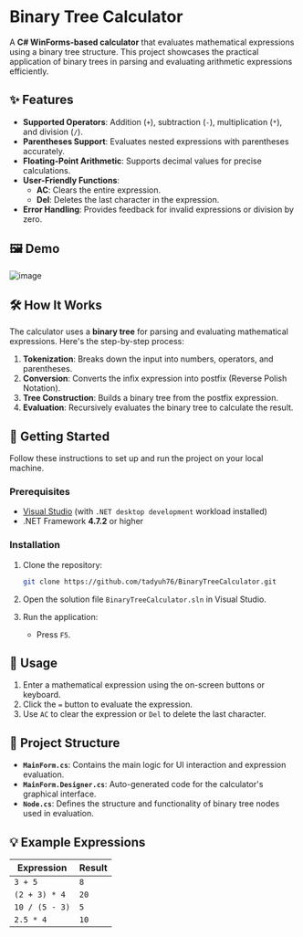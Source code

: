 # Binary Tree Calculator

A **C# WinForms-based calculator** that evaluates mathematical expressions using a binary tree structure. This project showcases the practical application of binary trees in parsing and evaluating arithmetic expressions efficiently.

## ✨ Features

- **Supported Operators**: Addition (`+`), subtraction (`-`), multiplication (`*`), and division (`/`).
- **Parentheses Support**: Evaluates nested expressions with parentheses accurately.
- **Floating-Point Arithmetic**: Supports decimal values for precise calculations.
- **User-Friendly Functions**:
  - **AC**: Clears the entire expression.
  - **Del**: Deletes the last character in the expression.
- **Error Handling**: Provides feedback for invalid expressions or division by zero.

## 🖼️ Demo
![image](https://github.com/user-attachments/assets/b2ac0e7b-d7b2-42b7-8d87-d061022aa211)


## 🛠️ How It Works

The calculator uses a **binary tree** for parsing and evaluating mathematical expressions. Here's the step-by-step process:

1. **Tokenization**: Breaks down the input into numbers, operators, and parentheses.
2. **Conversion**: Converts the infix expression into postfix (Reverse Polish Notation).
3. **Tree Construction**: Builds a binary tree from the postfix expression.
4. **Evaluation**: Recursively evaluates the binary tree to calculate the result.

## 🚀 Getting Started

Follow these instructions to set up and run the project on your local machine.

### Prerequisites

- [Visual Studio](https://visualstudio.microsoft.com/) (with `.NET desktop development` workload installed)
- .NET Framework **4.7.2** or higher

### Installation

1. Clone the repository:
   ```bash
   git clone https://github.com/tadyuh76/BinaryTreeCalculator.git
2. Open the solution file `BinaryTreeCalculator.sln` in Visual Studio.

3. Run the application:
   - Press `F5`.

## 📝 Usage

1. Enter a mathematical expression using the on-screen buttons or keyboard.
2. Click the `=` button to evaluate the expression.
3. Use `AC` to clear the expression or `Del` to delete the last character.

## 📂 Project Structure

- **`MainForm.cs`**: Contains the main logic for UI interaction and expression evaluation.
- **`MainForm.Designer.cs`**: Auto-generated code for the calculator's graphical interface.
- **`Node.cs`**: Defines the structure and functionality of binary tree nodes used in evaluation.

## 💡 Example Expressions

| Expression       | Result |
|------------------|--------|
| `3 + 5`          | `8`    |
| `(2 + 3) * 4`    | `20`   |
| `10 / (5 - 3)`   | `5`    |
| `2.5 * 4`        | `10`   |
